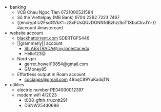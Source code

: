 - banking
    - VCB Chau Ngoc Tien 0721000531584
    - Số thẻ Viettelpay (MB Bank) 9704 2292 7223 7467 
    - {{encrypt:U2FsdGVkX1+zSxFUsQUvDONN1dBzhz/SoT1XbuCkvJY=}} #account #mastercard
- website account
    - [blackhattorrent.com](http://blackhattorrent.com)  SDERTGFS446
    - [[grammarly]] account
        - SILAESTRADA@my.lonestar.edu
        - Hello123@ 
    - Nord vpn 
        - garret.howell19854@gmail.com
        - GMoney85
    - Effortless output in Roam account
        - cociapps@gmail.com
49bqC89YuKadqTN
- utilities
    - electric number PE04000012397
    - modem wifi 4/2023
        - t008_gftth_trucntt291
        - DSNW254d0688
